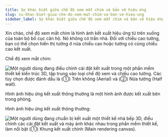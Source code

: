 ```yaml
---
title: Sự khác biệt giữa chế độ xem mắt chim và bản vẽ hiệu ứng
slug: su-khac-biet-giua-che-do-xem-mat-chim-va-ban-ve-hieu-ung
sidebar_label: Sự khác biệt giữa chế độ xem mắt chim và bản vẽ hiệu ứng
---
```


Xin chào, chế độ xem mắt chim là hình ảnh kết xuất hiệu ứng từ trên xuống của toàn bộ bố cục căn hộ. Nó không có trần nhà. Đối với chiều cao tường, bạn có thể chọn hiển thị tường ở nửa chiều cao hoặc tường có cùng chiều cao kết xuất.

Chế độ xem mắt chim:

![Một người dùng đang điều chỉnh cài đặt kết xuất trong một phần mềm thiết kế kiến trúc 3D, tập trung vào loại chế độ xem và chiều cao tường. Các tùy chọn được đánh dấu là (①) Trên không (Aerial) và (②) Nửa tường (Half wall).](https://storage.googleapis.com/jegavn_kb/images/5e7e4e5e-9961-40fa-b5a0-2b164a496bdf.png)

Hình ảnh hiệu ứng kết xuất thông thường là một hình ảnh được kết xuất bên trong phòng.

Hình ảnh hiệu ứng kết xuất thông thường:

![Một người dùng đang chuẩn bị kết xuất một thiết kế nhà bếp 3D, điều chỉnh các cài đặt kết xuất và máy ảnh khác nhau trong phần mềm thiết kế, làm nổi bật (①) Khung kết xuất chính (Main rendering canvas).](https://storage.googleapis.com/jegavn_kb/images/64ca0060-6337-48e6-bc0b-60ff56381e4d.png)